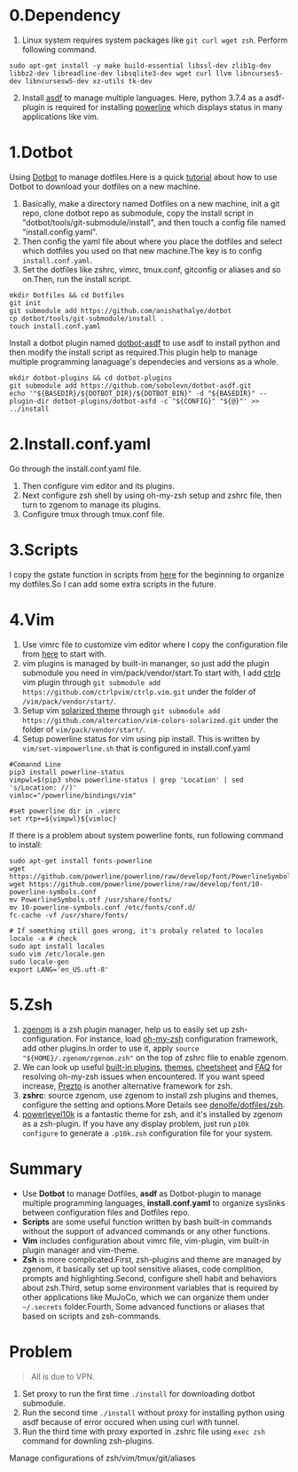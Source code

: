 # 0.Dependency
1. Linux system requires system packages like `git curl wget zsh`. Perform following command.

```
sudo apt-get install -y make build-essential libssl-dev zlib1g-dev libbz2-dev libreadline-dev libsqlite3-dev wget curl llvm libncurses5-dev libncursesw5-dev xz-utils tk-dev
```

2. Install [asdf](https://github.com/asdf-vm/asdf) to manage multiple languages. Here, python 3.7.4 as a asdf-plugin is required for installing [powerline](https://github.com/powerline/powerline) which displays status in many applications like vim.

# 1.Dotbot
Using [Dotbot](https://github.com/anishathalye/dotbot) to manage dotfiles.Here is a quick [tutorial](https://www.elliotdenolf.com/posts/bootstrap-your-dotfiles-with-dotbot) about how to use Dotbot to download your dotfiles on a new machine.
1. Basically, make a directory named Dotfiles on a new machine, init a git repo, clone dotbot repo as submodule, copy the install script in "dotbot/tools/git-submodule/install", and then touch a config file named "install.config.yaml".
2. Then config the yaml file about where you place the dotfiles and select which dotfiles you used on that new machine.The key is to config `install.conf.yaml`.
3. Set the dotfiles like zshrc, vimrc, tmux.conf, gitconfig or aliases and so on.Then, run the install script. 

```
mkdir Dotfiles && cd Dotfiles
git init
git submodule add https://github.com/anishathalye/dotbot
cp dotbot/tools/git-submodule/install .
touch install.conf.yaml
```

Install a dotbot plugin named [dotbot-asdf](https://github.com/sobolevn/dotbot-asdf.git) to use asdf to install python and then  modify the install script as required.This plugin help to manage multiple programming lanaguage's dependecies and versions as a whole.

```
mkdir dotbot-plugins && cd dotbot-plugins
git submodule add https://github.com/sobolevn/dotbot-asdf.git
echo '"${BASEDIR}/${DOTBOT_DIR}/${DOTBOT_BIN}" -d "${BASEDIR}" --plugin-dir dotbot-plugins/dotbot-asfd -c "${CONFIG}" "${@}"' >> ../install
```

# 2.Install.conf.yaml
Go through the install.conf.yaml file. 
1. Then configure vim editor and its plugins. 
2. Next configure zsh shell by using oh-my-zsh setup and zshrc file, then turn to zgenom to manage its plugins.
3. Configure tmux through tmux.conf file.


# 3.Scripts
I copy the gstate function in scripts from [here](https://github.com/denolfe/dotfiles/blob/master/scripts/gstate) for the beginning to organize my dotfiles.So I can add some extra scripts in the future. 

# 4.Vim 
1. Use vimrc file to customize vim editor where I copy the configuration file from [here](https://github.com/anishathalye/dotfiles/blob/master/vimrc) to start with.
2. vim plugins is managed by built-in mananger, so just add the plugin submodule you need in vim/pack/vendor/start.To start with, I add [ctrlp](https://github.com/ctrlpvim/ctrlp.vim.git) vim plugin through `git submodule add https://github.com/ctrlpvim/ctrlp.vim.git` under the folder of `/vim/pack/vendor/start/`.
3. Setup vim [solarized theme](https://github.com/altercation/vim-colors-solarized) through `git submodule add https://github.com/altercation/vim-colors-solarized.git` under the folder of `vim/pack/vendor/start/`.
4. Setup powerline status for vim using pip install. This is written by `vim/set-vimpowerline.sh` that is configured in install.conf.yaml

```
#Comannd Line
pip3 install powerline-status
vimpwl=$(pip3 show powerline-status | grep 'Location' | sed 's/Location: //)'
vimloc="/powerline/bindings/vim"

#set powerline dir in .vimrc
set rtp+=${vimpwl}${vimloc}
```

If there is a problem about system powerline fonts, run following command to install:
```
sudo apt-get install fonts-powerline
wget https://github.com/powerline/powerline/raw/develop/font/PowerlineSymbols.otf
wget https://github.com/powerline/powerline/raw/develop/font/10-powerline-symbols.conf
mv PowerlineSymbols.otf /usr/share/fonts/
mv 10-powerline-symbols.conf /etc/fonts/conf.d/
fc-cache -vf /usr/share/fonts/

# If something still goes wrong, it's probaly related to locales
locale -a # check
sudo apt install locales
sudo vim /etc/locale.gen
sudo locale-gen
export LANG='en_US.uft-8'
```

# 5.Zsh
1. [zgenom](https://github.com/jandamm/zgenom) is a zsh plugin manager, help us to easily set up zsh-configuration. For instance, load [oh-my-zsh](https://github.com/ohmyzsh/ohmyzsh/tree/master) configuration framework, add other plugins.In order to use it, apply `source "${HOME}/.zgenom/zgenom.zsh"` on the top of zshrc file to enable zgenom.
2. We can look up useful [built-in plugins](https://github.com/unixorn/awesome-zsh-plugins), [themes](https://github.com/ohmyzsh/ohmyzsh/wiki/Themes), [cheetsheet](https://github.com/ohmyzsh/ohmyzsh/wiki/Cheatsheet) and [FAQ](https://github.com/ohmyzsh/ohmyzsh/wiki/FAQ#how-do-i-reload-the-zshrc-file) for resolving oh-my-zsh issues when encountered. If you want speed increase, [Prezto](https://github.com/sorin-ionescu/prezto) is another alternative framework for zsh.
3. **zshrc**: source zgenom, use zgenom to install zsh plugins and themes, configure the setting and options.More Details see [denolfe/dotfiles/zsh](https://github.com/denolfe/dotfiles).
4. [powerlevel10k](https://github.com/romkatv/powerlevel10k#meslo-nerd-font-patched-for-powerlevel10k) is a fantastic theme for zsh, and it's installed by zgenom as a zsh-plugin. If you have any display problem, just run `p10k configure` to generate a `.p10k.zsh` configuration file for your system.


# Summary
-  Use **Dotbot** to manage Dotfiles, **asdf** as Dotbot-plugin to manage multiple programming languages, **install.conf.yaml** to organize syslinks between configuration files and Dotfiles repo.
- **Scripts** are some useful function written by bash built-in commands without the support of advanced commands or any other functions.
- **Vim** includes configuration about vimrc file, vim-plugin, vim built-in plugin manager and vim-theme.
- **Zsh** is more complicated.First, zsh-plugins and theme are managed by zgenom, it basically set up tool sensitive aliases, code complition, prompts and highlighting.Second, configure shell habit and behaviors about zsh.Third, setup some environment variables that is required by other applications like MuJoCo, which we can organize them under `~/.secrets` folder.Fourth, Some advanced functions or aliases that based on scripts and zsh-commands.

# Problem
> All is due to VPN.
1. Set proxy to run the first time `./install` for downloading dotbot submodule.
2. Run the second time `./install` without proxy for installing python using asdf because of error occured when using curl with tunnel.
3. Run the third time with proxy exported in .zshrc file using `exec zsh` command for downling zsh-plugins.

Manage configurations of zsh/vim/tmux/git/aliases
